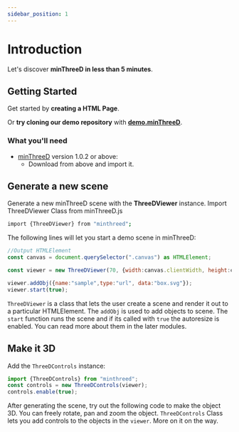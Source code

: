 ```yaml
---
sidebar_position: 1
---
```


# Introduction

Let's discover **minThreeD in less than 5 minutes**.

## Getting Started

Get started by **creating a HTML Page**.

Or **try cloning our demo repository** with **[demo.minThreeD](https://docusaurus.new)**.

### What you'll need

- [minThreeD](https://nodejs.org/en/download/) version 1.0.2 or above:
  - Download from above and import it.

## Generate a new scene

Generate a new minThreeD scene with the **ThreeDViewer** instance.
Import ThreeDViewer Class from minThreeD.js
```bash
import {ThreeDViewer} from "minthreed";
```

The following lines will let you start a demo scene in minThreeD:

```js
//Output HTMLElement
const canvas = document.querySelector(".canvas") as HTMLElement;

const viewer = new ThreeDViewer(70, {width:canvas.clientWidth, height:canvas.clientHeight}, canvas);

viewer.addObj({name:"sample",type:"url", data:"box.svg"});
viewer.start(true);
```
`ThreeDViewer` is a class that lets the user create a scene and render it out to a particular HTMLElement.
The `addObj` is used to add objects to scene.
The `start` function runs the scene and if its called with `true` the autoresize is enabled. You can read more about them in the later modules.

## Make it 3D

Add the `ThreeDControls` instance:

```js
import {ThreeDControls} from "minthreed";
const controls = new ThreeDControls(viewer);
controls.enable(true);
```
After generating the scene, try out the following code to make the object 3D. You can freely rotate, pan and zoom the object.
`ThreeDControls` Class lets you add controls to the objects in the `viewer`. More on it on the way.